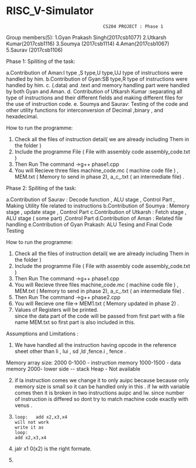 # RISC_V-Simulator
                                         CS204 PROJECT : Phase 1
Group members(5):
1.Gyan Prakash Singh(2017csb1077)
2.Utkarsh Kumar(2017csb1116)
3.Soumya (2017csb1114)
4.Aman(2017csb1067)
5.Saurav (2017csb1106)

Phase 1:
Spiliting of the task:

a.Contribution of Aman:I type ,S type,U type,UJ type of instructions were handled by him.
b.Contribution of Gyan:SB type,R type of instructions were handled by him.
c. (.data) and .text and memory handling part were handled by both Gyan and Aman.
d. Contribution of Utkarsh Kumar :separating all type of instructions and their different fields and making different files for the use of instruction code.
e. Soumya and Saurav: Testing of the code and other utility functions for interconversion of Decimal ,binary , and hexadecimal.

How to run the programme:
1.   Check all the files of instruction detail( we are already including Them in the folder  )
2.   Include the programme File ( File with assembly code   assembly_code.txt )
3.   Then Run The command ->g++ phase1.cpp
4.   You will Recieve three files machine_code.mc ( machine code file ) , MEM.txt ( Memory to send in phase 2), a_c_.txt ( an intermediate file) .  


Phase 2:
Spiliting of the task:

a.Contribution of Saurav : Decode function , ALU stage , Control Part , Making Utility file related to instructions 
b.Contribution of Soumya : Memory stage , update stage , Control Part
c.Contribution of Utkarsh : Fetch stage , ALU stage ( some part) ,Control Part 
d.Contribution of Aman : Related file handling 
e.Contribution of Gyan Prakash: ALU Tesing  and Final Code Testing  


How to run the programme:
1.   Check all the files of instruction detail( we are already including Them in the folder  )
2.   Include the programme File ( File with assembly code   assembly_code.txt )
3.   Then Run The command ->g++ phase1.cpp
4.   You will Recieve three files machine_code.mc ( machine code file ) , MEM.txt ( Memory to send in phase 2), a_c_.txt ( an intermediate file) .  
5.   Then Run The command ->g++ phase2.cpp
6.	You will Recieve one file-> MEM1.txt ( Memory updated in phase 2) .
7.   Values of Registers will be printed.  
since the data part of the code will be passed from first part with a file name MEM.txt so first part is also included in this.



Assumptions and Limitations :

1.   We have handled all the instruction having opcode in the reference sheet other than li , lui , sd ,ld ,fence.i , fence .

Memory array size: 2000
0-1000  - instruction memory
1000-1500 - data memory 
2000- lower side -- stack 
Heap - Not available 

2.  if la instruction comes we change it to only auipc because   because only memory size is small so it can be handled only in this . 
   if lw  with variable  comes then it is broken in two instructions auipc and lw.
   since number of instruction is differed so dont try to match machine code exactly with venus .


3.     loop:   add x2,x3,x4 
       will not work 
       write it as 
       loop:
       add x2,x3,x4

4. jalr  x1  0(x2)   is the right formate.

5.












































